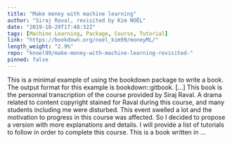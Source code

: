```yaml
---
title: "Make money with machine learning"
author: "Siraj Raval, revisited by Kim NOËL"
date: "2019-10-29T17:48:32Z"
tags: [Machine Learning, Package, Course, Tutorial]
link: "https://bookdown.org/noel_kim99/moneyML/"
length_weight: "2.9%"
repo: "knoel99/make-money-with-machine-learning-revisited-"
pinned: false
---
```


This is a minimal example of using the bookdown package to write a book. The output format for this example is bookdown::gitbook. [...] This book is the personnal transcription of the course provided by Siraj Raval. A drama related to content copyright stained for Raval during this course, and many students including me were disturbed. This event swelled a lot and the motivation to progress in this course was affected. So I decided to propose a version with more explanations and details. I will provide a list of tutorials to follow in order to complete this course. This is a book written in ...
